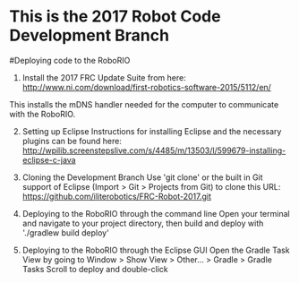 # This is the 2017 Robot Code Development Branch

#Deploying code to the RoboRIO

1. Install the 2017 FRC Update Suite from here:
<http://www.ni.com/download/first-robotics-software-2015/5112/en/>

This installs the mDNS handler needed for the computer to communicate with the RoboRIO.

2. Setting up Eclipse
Instructions for installing Eclipse and the necessary plugins can be found here:
<http://wpilib.screenstepslive.com/s/4485/m/13503/l/599679-installing-eclipse-c-java>

3. Cloning the Development Branch
Use 'git clone' or the built in Git support of Eclipse (Import > Git > Projects from Git) to clone this URL:
<https://github.com/iliterobotics/FRC-Robot-2017.git>

4. Deploying to the RoboRIO through the command line
Open your terminal and navigate to your project directory, then build and deploy with './gradlew build deploy'

5. Deploying to the RoboRIO through the Eclipse GUI 
Open the Gradle Task View by going to Window > Show View > Other... > Gradle > Gradle Tasks
Scroll to deploy and double-click







